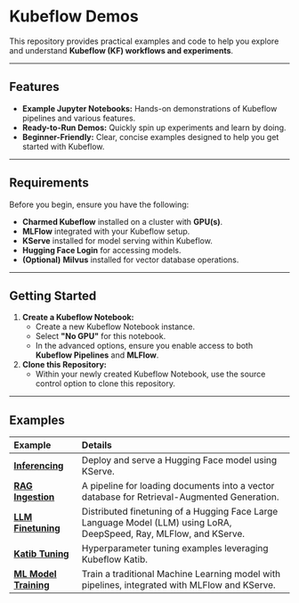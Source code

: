# Kubeflow Demos

This repository provides practical examples and code to help you explore and understand **Kubeflow (KF) workflows and experiments**.

---

## Features

* **Example Jupyter Notebooks:** Hands-on demonstrations of Kubeflow pipelines and various features.
* **Ready-to-Run Demos:** Quickly spin up experiments and learn by doing.
* **Beginner-Friendly:** Clear, concise examples designed to help you get started with Kubeflow.

---

## Requirements

Before you begin, ensure you have the following:

* **Charmed Kubeflow** installed on a cluster with **GPU(s)**.
* **MLFlow** integrated with your Kubeflow setup.
* **KServe** installed for model serving within Kubeflow.
* **Hugging Face Login** for accessing models.
* **(Optional)** **Milvus** installed for vector database operations.

---

## Getting Started

1.  **Create a Kubeflow Notebook:**
    * Create a new Kubeflow Notebook instance.
    * Select **"No GPU"** for this notebook.
    * In the advanced options, ensure you enable access to both **Kubeflow Pipelines** and **MLFlow**.
2.  **Clone this Repository:**
    * Within your newly created Kubeflow Notebook, use the source control option to clone this repository.

---

## Examples

| Example               | Details                                                                    |
| :-------------------- | :------------------------------------------------------------------------- |
| **[Inferencing](./examples/inferencing/)** | Deploy and serve a Hugging Face model using KServe.                        |
| **[RAG Ingestion](./examples/rag-ingest/)** | A pipeline for loading documents into a vector database for Retrieval-Augmented Generation. |
| **[LLM Finetuning](./examples/kube-ray/)** | Distributed finetuning of a Hugging Face Large Language Model (LLM) using LoRA, DeepSpeed, Ray, MLFlow, and KServe. |
| **[Katib Tuning](./examples/katib-tuning/)** | Hyperparameter tuning examples leveraging Kubeflow Katib.                  |
| **[ML Model Training](./examples/ml-pipeline/)** | Train a traditional Machine Learning model with pipelines, integrated with MLFlow and KServe. |